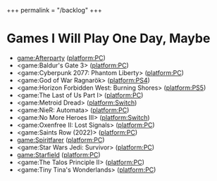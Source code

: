 +++
permalink = "/backlog"
+++

# Games I Will Play One Day, Maybe

* <game:Afterparty> (<platform:PC>)
* <game:Baldur's Gate 3> (<platform:PC>)
* <game:Cyberpunk 2077: Phantom Liberty> (<platform:PC>)
* <game:God of War Ragnarök> (<platform:PS4>)
* <game:Horizon Forbidden West: Burning Shores> (<platform:PS5>)
* <game:The Last of Us Part I> (<platform:PC>)
* <game:Metroid Dread> (<platform:Switch>)
* <game:NieR: Automata> (<platform:PC>)
* <game:No More Heroes III> (<platform:Switch>)
* <game:Oxenfree II: Lost Signals> (<platform:PC>)
* <game:Saints Row (2022)> (<platform:PC>)
* <game:Spiritfarer> (<platform:PC>)
* <game:Star Wars Jedi: Survivor> (<platform:PC>)
* <game:Starfield> (<platform:PC>)
* <game:The Talos Principle II> (<platform:PC>)
* <game:Tiny Tina's Wonderlands> (<platform:PC>)
